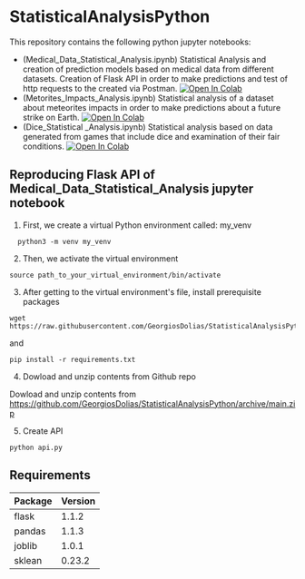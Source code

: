 # StatisticalAnalysisPython

This repository contains the following python jupyter notebooks:

* (Medical_Data_Statistical_Analysis.ipynb) Statistical Analysis and creation of prediction models based on medical data from different datasets. Creation of Flask API in order to make predictions and test of http requests to the created via Postman.  [![Open In Colab](https://colab.research.google.com/assets/colab-badge.svg)](https://colab.research.google.com/drive/1WHkJ4lMhEWBsrdL1GPzito1TEGFG2sih)
* (Metorites_Impacts_Analysis.ipynb) Statistical analysis of a dataset about meteorites impacts in order to make predictions about a future strike on Earth. [![Open In Colab](https://colab.research.google.com/assets/colab-badge.svg)](https://colab.research.google.com/drive/1EY3l1grtaFwiJkzhETlDnzD_D7Yn-wKN#scrollTo=8745669b)
* (Dice_Statistical _Analysis.ipynb) Statistical analysis based on data generated from games that include dice and examination of their fair conditions.  [![Open In Colab](https://colab.research.google.com/assets/colab-badge.svg)](https://colab.research.google.com/drive/1bxDBo9m8cXGBNio_o7OVoReAjbHHmg2w)

## Reproducing Flask API of Medical_Data_Statistical_Analysis jupyter notebook

1. First, we create a virtual Python environment called: my_venv
```
  python3 -m venv my_venv
```
2. Then, we activate the virtual environment
```
source path_to_your_virtual_environment/bin/activate
```
3. After getting to the virtual environment's file, install prerequisite packages
```
wget https://raw.githubusercontent.com/GeorgiosDolias/StatisticalAnalysisPython/main/requirements.txt
```
and
```
pip install -r requirements.txt
```
4. Dowload and unzip contents from Github repo

Dowload and unzip contents from https://github.com/GeorgiosDolias/StatisticalAnalysisPython/archive/main.zip

5. Create API
```
python api.py
```


## Requirements

| Package | Version |
--- | ---
| flask | 1.1.2 |
| pandas |  1.1.3 |
| joblib | 1.0.1 |
| sklean | 0.23.2 |
